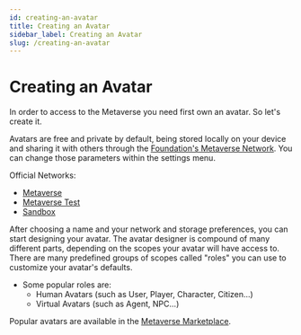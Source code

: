 ```yaml
---
id: creating-an-avatar
title: Creating an Avatar
sidebar_label: Creating an Avatar
slug: /creating-an-avatar
---
```


# Creating an Avatar

In order to access to the Metaverse you need first own an avatar. So let's create it.

Avatars are free and private by default, being stored locally on your device and sharing it with others through the [Foundation's Metaverse Network](https://metaverse.central-factory.com). You can change those parameters within the settings menu.

Official Networks:

* [Metaverse](https://metaverse.central-factory.com)
* [Metaverse Test](https://metaverse.central-factory.com/test)
* [Sandbox](https://metaverse.central-factory/sandbox)


After choosing a name and your network and storage preferences, you can start designing your avatar.
The avatar designer is compound of many different parts, depending on the scopes your avatar will have access to. There are many predefined groups of scopes called "roles" you can use to customize your avatar's defaults.

* Some popular roles are:
  * Human Avatars (such as User, Player, Character, Citizen...)
  * Virtual Avatars (such as Agent, NPC...)

Popular avatars are available in the [Metaverse Marketplace](https://metaverse.foundation/marketplace).

